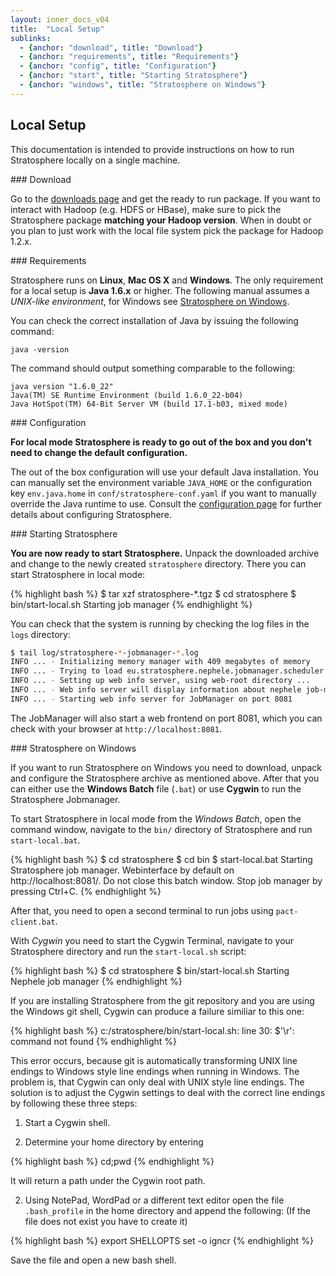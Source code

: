 ```yaml
---
layout: inner_docs_v04
title:  "Local Setup"
sublinks:
  - {anchor: "download", title: "Download"}
  - {anchor: "requirements", title: "Requirements"}
  - {anchor: "config", title: "Configuration"}
  - {anchor: "start", title: "Starting Stratosphere"}
  - {anchor: "windows", title: "Stratosphere on Windows"}
---
```


## Local Setup

<p class="lead">This documentation is intended to provide instructions on how to run Stratosphere locally on a single machine.</p>

<section id="download">
### Download

Go to the [downloads page]({{site.baseurl}}/downloads/) and get the ready to run package. If you want to interact with Hadoop (e.g. HDFS or HBase), make sure to pick the Stratosphere package **matching your Hadoop version**. When in doubt or you plan to just work with the local file system pick the package for Hadoop 1.2.x.
</section>

<section id="requirements">
### Requirements

Stratosphere runs on **Linux**, **Mac OS X** and **Windows**. The only requirement for a local setup is **Java 1.6.x** or higher. The following manual assumes a *UNIX-like environment*, for Windows see [Stratosphere on Windows](#windows).

You can check the correct installation of Java by issuing the following command:

    java -version

The command should output something comparable to the following:

    java version "1.6.0_22"
    Java(TM) SE Runtime Environment (build 1.6.0_22-b04)
    Java HotSpot(TM) 64-Bit Server VM (build 17.1-b03, mixed mode)
</section>

<section id="config">
### Configuration

**For local mode Stratosphere is ready to go out of the box and you don't need to change the default configuration.**

The out of the box configuration will use your default Java installation. You can manually set the environment variable `JAVA_HOME` or the configuration key `env.java.home` in `conf/stratosphere-conf.yaml` if you want to manually override the Java runtime to use. Consult the [configuration page]({{site.baseurl}}/setup/config.html) for further details about configuring Stratosphere.
</section>

<section id="start">
### Starting Stratosphere

**You are now ready to start Stratosphere.** Unpack the downloaded archive and change to the newly created `stratosphere` directory. There you can start Stratosphere in local mode:

{% highlight bash %}
$ tar xzf stratosphere-*.tgz
$ cd stratosphere
$ bin/start-local.sh
Starting job manager
{% endhighlight %}

You can check that the system is running by checking the log files in the `logs` directory:

```bash
$ tail log/stratosphere-*-jobmanager-*.log
INFO ... - Initializing memory manager with 409 megabytes of memory
INFO ... - Trying to load eu.stratosphere.nephele.jobmanager.scheduler.local.LocalScheduler as scheduler
INFO ... - Setting up web info server, using web-root directory ...
INFO ... - Web info server will display information about nephele job-manager on localhost, port 8081.
INFO ... - Starting web info server for JobManager on port 8081
```

The JobManager will also start a web frontend on port 8081, which you can check with your browser at `http://localhost:8081`.
</section>

<section id="windows">
### Stratosphere on Windows

If you want to run Stratosphere on Windows you need to download, unpack and configure the Stratosphere archive as mentioned above. After that you can either use the **Windows Batch** file (`.bat`) or use **Cygwin**  to run the Stratosphere Jobmanager.

To start Stratosphere in local mode from the *Windows Batch*, open the command window, navigate to the `bin/` directory of Stratosphere and run `start-local.bat`.

{% highlight bash %}
$ cd stratosphere
$ cd bin
$ start-local.bat
Starting Stratosphere job manager. Webinterface by default on http://localhost:8081/.
Do not close this batch window. Stop job manager by pressing Ctrl+C.
{% endhighlight %}

After that, you need to open a second terminal to run jobs using `pact-client.bat`.


With *Cygwin* you need to start the Cygwin Terminal, navigate to your Stratosphere directory and run the `start-local.sh` script:

{% highlight bash %}
$ cd stratosphere
$ bin/start-local.sh
Starting Nephele job manager
{% endhighlight %}

If you are installing Stratosphere from the git repository and you are using the Windows git shell, Cygwin can produce a failure similiar to this one:

{% highlight bash %}
c:/stratosphere/bin/start-local.sh: line 30: $'\r': command not found
{% endhighlight %}

This error occurs, because git is automatically transforming UNIX line endings to Windows style line endings when running in Windows. The problem is, that Cygwin can only deal with UNIX style line endings. The solution is to adjust the Cygwin settings to deal with the correct line endings by following these three steps:

1. Start a Cygwin shell.

2. Determine your home directory by entering

{% highlight bash %}
cd;pwd
{% endhighlight %}

It will return a path under the Cygwin root path.

2.  Using NotePad, WordPad or a different text editor open the file `.bash_profile` in the home directory and append the following: (If the file does not exist you have to create it)

{% highlight bash %}
export SHELLOPTS
set -o igncr
{% endhighlight %}

Save the file and open a new bash shell.

</section>
